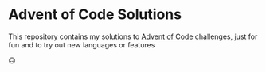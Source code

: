 # Advent of Code Solutions

This repository contains my solutions to [Advent of Code](https://adventofcode.com) challenges, just for fun and to try out new languages or features 

🙃
